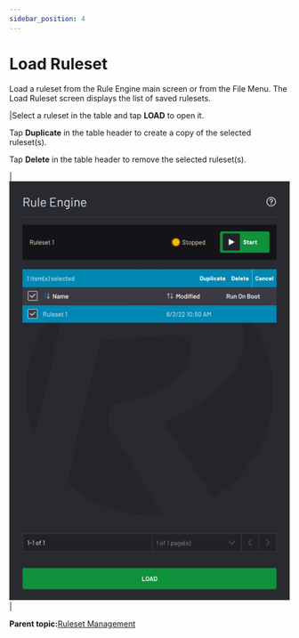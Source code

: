 ```yaml
---
sidebar_position: 4
---
```


# Load Ruleset

Load a ruleset from the Rule Engine main screen or from the File Menu. The Load Ruleset screen displays the list of saved rulesets.

|Select a ruleset in the table and tap **LOAD** to open it.

Tap **Duplicate** in the table header to create a copy of the selected ruleset\(s\).

Tap **Delete** in the table header to remove the selected ruleset\(s\).

|![](../Images/RuleEngine/LoadRuleset.png)|

**Parent topic:**[Ruleset Management](../RuleEngine/RulesetManagement.md)

